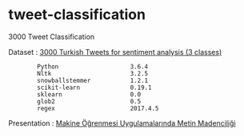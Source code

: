 # tweet-classification

3000 Tweet Classification

Dataset : [3000 Turkish Tweets for sentiment analysis (3 classes)](http://www.kemik.yildiz.edu.tr/?id=28)


            Python                    3.6.4
            Nltk                      3.2.5
            snowballstemmer           1.2.1
            scikit-learn              0.19.1
            sklearn                   0.0
            glob2                     0.5
            regex                     2017.4.5 

Presentation : [Makine Öğrenmesi Uygulamalarında Metin Madenciliği](https://github.com/ibrahimcelenli/tweet-classification/blob/master/Makine%20%C3%96%C4%9Frenmesi%20Uygulamalar%C4%B1nda%20Metin%20Madencili%C4%9Fi.pdf)

